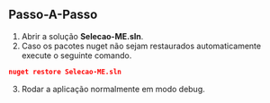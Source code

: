 ## Passo-A-Passo

1. Abrir a solução **Selecao-ME.sln**.
2. Caso os pacotes nuget não sejam restaurados automaticamente execute o seguinte comando.
```json
nuget restore Selecao-ME.sln
```
3. Rodar a aplicação normalmente em modo debug. 
